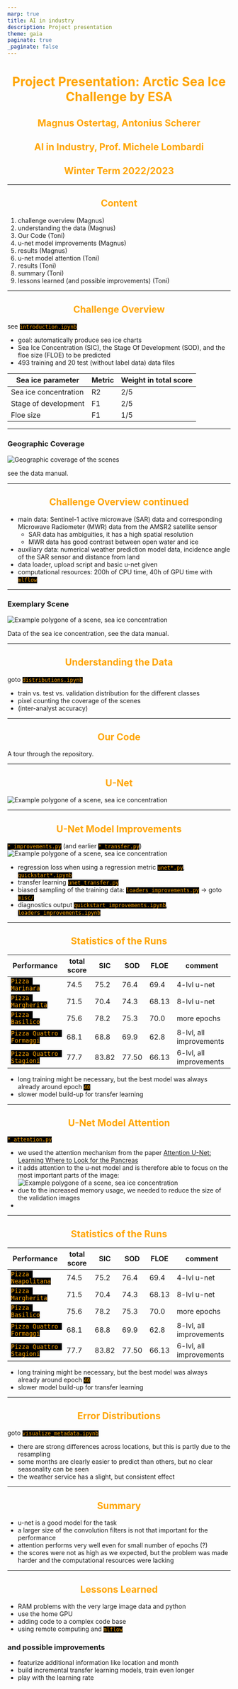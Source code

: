 ```yaml
---
marp: true
title: AI in industry
description: Project presentation
theme: gaia
paginate: true
_paginate: false
---
```


<style>
section {
  background: black;
  color: white;
  font-size: 26px;
  padding: 40px;
}

h1 {
  color: orange;
  text-align: center 
}

h2 {
  color: orange;
  text-align: center 
}

strong {
  font-weight: bold;
  color: orange;
}
  
code {
  color: orange;
  background: black;
}
</style>

# Project Presentation: Arctic Sea Ice Challenge by ESA

## Magnus Ostertag, Antonius Scherer
## AI in Industry, Prof. Michele Lombardi
## Winter Term 2022/2023

---

## Content

1. challenge overview (Magnus)
2. understanding the data (Magnus)
3. Our Code (Toni)
4. u-net model improvements (Magnus)
5. results (Magnus)
6. u-net model attention (Toni)
7. results (Toni)
8. summary (Toni)
9. lessons learned (and possible improvements) (Toni)

---

## Challenge Overview

see `introduction.ipynb`

* goal: automatically produce sea ice charts
* Sea Ice Concentration (SIC), the Stage Of Development (SOD), and the floe size (FLOE) to be predicted
* 493 training and 20 test (without label data) data files

Sea ice parameter | Metric | Weight in total score
---|---|---
Sea ice concentration | R2 | 2/5
Stage of development | F1 | 2/5
Floe size | F1 | 1/5

---

### Geographic Coverage

![Geographic coverage of the scenes](presentation_pics/coverage_fig1_manual.png)

see the data manual.

---

## Challenge Overview continued

* main data: Sentinel-1 active microwave (SAR) data and corresponding Microwave Radiometer (MWR) data from the AMSR2 satellite sensor
  * SAR data has ambiguities, it has a high spatial resolution
  * MWR data has good contrast between open water and ice
* auxiliary data: numerical weather prediction model data, incidence angle of the SAR sensor and distance from land
* data loader, upload script and basic u-net given
* computational resources: 200h of CPU time, 40h of GPU time with `mlflow`

---

### Exemplary Scene

![Example polygone of a scene, sea ice concentration](presentation_pics/polygon_icechart_fig11_manual.png)

Data of the sea ice concentration, see the data manual.

---

## Understanding the Data

goto `distributions.ipynb`

* train vs. test vs. validation distribution for the different classes
* pixel counting the coverage of the scenes
* (inter-analyst accuracy)

---

## Our Code

A tour through the repository.

---

## U-Net

![Example polygone of a scene, sea ice concentration](presentation_pics/unet.png)

---

## U-Net Model Improvements

`*_improvements.py` (and earlier `*_transfer.py`)
![Example polygone of a scene, sea ice concentration](presentation_pics/unet.png)
* regression loss when using a regression metric `unet*.py`, `quickstart*.ipynb`
* transfer learning `unet_transfer.py`
* biased sampling of the training data: `loaders_improvements.py` -> goto `misc/`
* diagnostics output `quickstart_improvements.ipynb`, `loaders_improvements.ipynb`

---

## Statistics of the Runs

Performance | total score | SIC | SOD | FLOE | comment
---|---|---|---|---|---
`Pizza Marinara` | 74.5 | 75.2 | 76.4 | 69.4 | 4-lvl u-net
`Pizza Margherita` | 71.5 | 70.4 | 74.3 | 68.13 | 8-lvl u-net
`Pizza Basilico` | 75.6 | 78.2 | 75.3 | 70.0 | more epochs
`Pizza Quattro Formaggi` | 68.1 | 68.8 | 69.9 | 62.8 | 8-lvl, all improvements
`Pizza Quattro Stagioni` | 77.7 | 83.82 | 77.50 | 66.13 | 6-lvl, all improvements

* long training might be necessary, but the best model was always already around epoch `40`
* slower model build-up for transfer learning

---
## U-Net Model Attention

`*_attention.py`

* we used the attention mechanism from the paper [Attention U-Net: Learning Where to Look for the Pancreas](https://arxiv.org/abs/1804.03999)
* it adds attention to the u-net model and is therefore able to focus on the most important parts of the image:
![Example polygone of a scene, sea ice concentration](presentation_pics/unet_attention.png)
* due to the increased memory usage, we needed to reduce the size of the validation images
* 
---

## Statistics of the Runs

Performance | total score | SIC | SOD | FLOE | comment
---|---|---|---|---|---
`Pizza Neapolitana` | 74.5 | 75.2 | 76.4 | 69.4 | 4-lvl u-net
`Pizza Margherita` | 71.5 | 70.4 | 74.3 | 68.13 | 8-lvl u-net
`Pizza Basilico` | 75.6 | 78.2 | 75.3 | 70.0 | more epochs
`Pizza Quattro Formaggi` | 68.1 | 68.8 | 69.9 | 62.8 | 8-lvl, all improvements
`Pizza Quattro Stagioni` | 77.7 | 83.82 | 77.50 | 66.13 | 6-lvl, all improvements

* long training might be necessary, but the best model was always already around epoch `40`
* slower model build-up for transfer learning

---
## Error Distributions

goto `visualize_metadata.ipynb`

* there are strong differences across locations, but this is partly due to the resampling
* some months are clearly easier to predict than others, but no clear seasonality can be seen
* the weather service has a slight, but consistent effect

---

## Summary

* u-net is a good model for the task
* a larger size of the convolution filters is not that important for the performance
* attention performs very well even for small number of epochs (?)
* the scores were not as high as we expected, but the problem was made harder and the computational resources were lacking

---

## Lessons Learned

* RAM problems with the very large image data and python
* use the home GPU
* adding code to a complex code base
* using remote computing and `mlflow`

### and possible improvements

* featurize additional information like location and month
* build incremental transfer learning models, train even longer
* play with the learning rate
